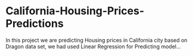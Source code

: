 # California-Housing-Prices-Predictions
In this project we are predicting Housing prices in California city based on Dragon data set, we had used Linear Regression for Predicting model...
